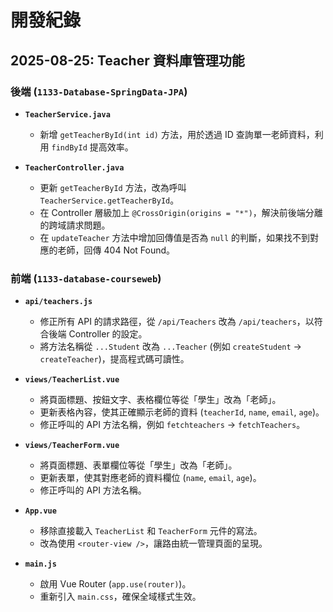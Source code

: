 # 開發紀錄

## 2025-08-25: Teacher 資料庫管理功能

### 後端 (`1133-Database-SpringData-JPA`)

- **`TeacherService.java`**
  - 新增 `getTeacherById(int id)` 方法，用於透過 ID 查詢單一老師資料，利用 `findById` 提高效率。

- **`TeacherController.java`**
  - 更新 `getTeacherById` 方法，改為呼叫 `TeacherService.getTeacherById`。
  - 在 Controller 層級加上 `@CrossOrigin(origins = "*")`，解決前後端分離的跨域請求問題。
  - 在 `updateTeacher` 方法中增加回傳值是否為 `null` 的判斷，如果找不到對應的老師，回傳 404 Not Found。

### 前端 (`1133-database-courseweb`)

- **`api/teachers.js`**
  - 修正所有 API 的請求路徑，從 `/api/Teachers` 改為 `/api/teachers`，以符合後端 Controller 的設定。
  - 將方法名稱從 `...Student` 改為 `...Teacher` (例如 `createStudent` -> `createTeacher`)，提高程式碼可讀性。

- **`views/TeacherList.vue`**
  - 將頁面標題、按鈕文字、表格欄位等從「學生」改為「老師」。
  - 更新表格內容，使其正確顯示老師的資料 (`teacherId`, `name`, `email`, `age`)。
  - 修正呼叫的 API 方法名稱，例如 `fetchteachers` -> `fetchTeachers`。

- **`views/TeacherForm.vue`**
  - 將頁面標題、表單欄位等從「學生」改為「老師」。
  - 更新表單，使其對應老師的資料欄位 (`name`, `email`, `age`)。
  - 修正呼叫的 API 方法名稱。

- **`App.vue`**
  - 移除直接載入 `TeacherList` 和 `TeacherForm` 元件的寫法。
  - 改為使用 `<router-view />`，讓路由統一管理頁面的呈現。

- **`main.js`**
  - 啟用 Vue Router (`app.use(router)`)。
  - 重新引入 `main.css`，確保全域樣式生效。
